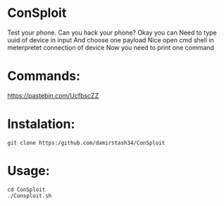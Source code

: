 # ConSploit
Test your phone. Can you hack your phone?
Okay you can
Need to type uuid of device in input
And choose one payload
Nice open cmd shell in meterpretet connection of device
Now you need to print one command

# Commands:
 https://pastebin.com/UcfbscZZ

# Instalation:
```
git clone https:/github.com/damirstash34/ConSploit
```

# Usage:
```
cd ConSploit
./Consploit.sh
```
